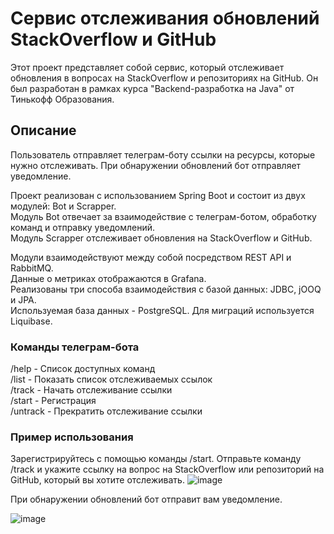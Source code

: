 # Сервис отслеживания обновлений StackOverflow и GitHub


Этот проект представляет собой сервис, который отслеживает обновления в вопросах на StackOverflow и репозиториях на GitHub. Он был разработан в рамках курса "Backend-разработка на Java" от Тинькофф Образования.

## Описание
Пользователь отправляет телеграм-боту ссылки на ресурсы, которые нужно отслеживать. При обнаружении обновлений бот отправляет уведомление.

Проект реализован с использованием Spring Boot и состоит из двух модулей: Bot и Scrapper.  
Модуль Bot отвечает за взаимодействие с телеграм-ботом, обработку команд и отправку уведомлений.  
Модуль Scrapper отслеживает обновления на StackOverflow и GitHub.

Модули взаимодействуют между собой посредством REST API и RabbitMQ.  
Данные о метриках отображаются в Grafana.  
Реализованы три способа взаимодействия с базой данных: JDBC, jOOQ и JPA.  
Используемая база данных - PostgreSQL. Для миграций используется Liquibase.

### Команды телеграм-бота
/help - Список доступных команд  
/list - Показать список отслеживаемых ссылок  
/track - Начать отслеживание ссылки  
/start - Регистрация  
/untrack - Прекратить отслеживание ссылки  
### Пример использования
Зарегистрируйтесь с помощью команды /start.
Отправьте команду /track и укажите ссылку на вопрос на StackOverflow или репозиторий на GitHub, который вы хотите отслеживать.
![image](https://github.com/Corenlix/tinkoff-java-course/assets/58521600/30d5890c-b6dd-4914-a36d-f171f01d624d)

При обнаружении обновлений бот отправит вам уведомление.

![image](https://github.com/Corenlix/tinkoff-java-course/assets/58521600/189ebbde-cd29-44ce-8991-d6e6017412f2)

